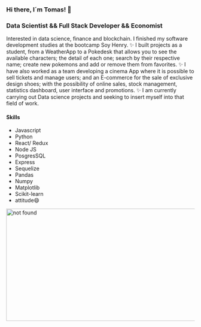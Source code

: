 ### Hi there,  I´m Tomas! 👋

<h3> Data Scientist && Full Stack Developer && Economist</h3>

Interested in data science, finance and blockchain.
I finished my software development studies at the bootcamp Soy Henry.
✨ I built projects as a student, from a WeatherApp to a Pokedesk that allows you to see the available characters; the detail of each one; search by their respective name; create new pokemons and add or remove them from favorites.
✨ I have also worked as a team developing a cinema App where it is possible to sell tickets and manage users; and an E-commerce for the sale of exclusive design shoes; with the possibility of online sales, stock management, statistics dashboard, user interface and promotions.
✨ I am currently carrying out Data science projects and seeking to insert myself into that field of work.
<h4>Skills</h4>
<ul>
	<li>Javascript</li>
	<li>Python</li>
	<li>React/ Redux</li>
	<li>Node JS</li>
  <li>PosgresSQL</li>
  <li>Express</li>
  <li>Sequelize</li>
	<li>Pandas</li>
	<li>Numpy</li>
	<li>Matplotlib</li>
	<li>Scikit-learn</li>
  <li>attitude😄</li>
</ul>

<img src="https://images6.alphacoders.com/430/430889.jpg" alt="not found" height=300px width= 550px />
<!--
**Tomasberro/Tomasberro** is a ✨ _special_ ✨ repository because its `README.md` (this file) appears on your GitHub profile.

Here are some ideas to get you started:

- 🔭 I’m currently working on ...
- 🌱 I’m currently learning ...
- 👯 I’m looking to collaborate on ...
- 🤔 I’m looking for help with ...
- 💬 Ask me about ...
- 📫 How to reach me: ...
- 😄 Pronouns: ...
- ⚡ Fun fact: ...
-->
